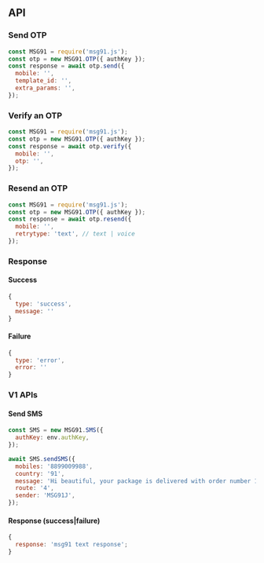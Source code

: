 ## API

### Send OTP

```javascript
const MSG91 = require('msg91.js');
const otp = new MSG91.OTP({ authKey });
const response = await otp.send({
  mobile: '',
  template_id: '',
  extra_params: '',
});
```

### Verify an OTP

```javascript
const MSG91 = require('msg91.js');
const otp = new MSG91.OTP({ authKey });
const response = await otp.verify({
  mobile: '',
  otp: '',
});
```

### Resend an OTP

```javascript
const MSG91 = require('msg91.js');
const otp = new MSG91.OTP({ authKey });
const response = await otp.resend({
  mobile: '',
  retrytype: 'text', // text | voice
});
```

### Response

#### Success

```javascript
{
  type: 'success',
  message: ''
}
```

#### Failure

```javascript
{
  type: 'error',
  error: ''
}
```

### V1 APIs

#### Send SMS

```javascript
const SMS = new MSG91.SMS({
  authKey: env.authKey,
});

await SMS.sendSMS({
  mobiles: '8899009988',
  country: '91',
  message: 'Hi beautiful, your package is delivered with order number 1234.',
  route: '4',
  sender: 'MSG91J',
});
```

#### Response (success|failure)

```javascript
{
  response: 'msg91 text response';
}
```
